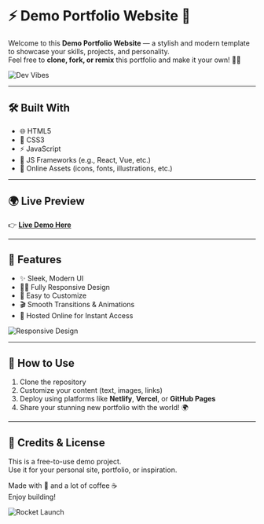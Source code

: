 # ⚡ Demo Portfolio Website 💼

Welcome to this **Demo Portfolio Website** — a stylish and modern template to showcase your skills, projects, and personality.  
Feel free to **clone, fork, or remix** this portfolio and make it your own! 🔧🎨

![Dev Vibes](https://media.giphy.com/media/qgQUggAC3Pfv687qPC/giphy.gif)

---

## 🛠️ Built With

- 🌐 HTML5  
- 🎨 CSS3  
- ⚡ JavaScript  
- 🧩 JS Frameworks (e.g., React, Vue, etc.)  
- 🎯 Online Assets (icons, fonts, illustrations, etc.)

---

## 🌍 Live Preview

👉 [**Live Demo Here**](https://demo-folioo.netlify.app)

---

## 🎯 Features

- ✨ Sleek, Modern UI  
- 🧑‍💻 Fully Responsive Design  
- 🧠 Easy to Customize  
- 🎬 Smooth Transitions & Animations  
- 🛜 Hosted Online for Instant Access

![Responsive Design](https://media.giphy.com/media/L8K62iTDkzGX6/giphy.gif)

---

## 🚀 How to Use

1. Clone the repository  
2. Customize your content (text, images, links)  
3. Deploy using platforms like **Netlify**, **Vercel**, or **GitHub Pages**  
4. Share your stunning new portfolio with the world! 🌍

---

## 🧡 Credits & License

This is a free-to-use demo project.  
Use it for your personal site, portfolio, or inspiration.

Made with 💖 and a lot of coffee ☕  
Enjoy building!

![Rocket Launch](https://media.giphy.com/media/3o7aD2saalBwwftBIY/giphy.gif)
